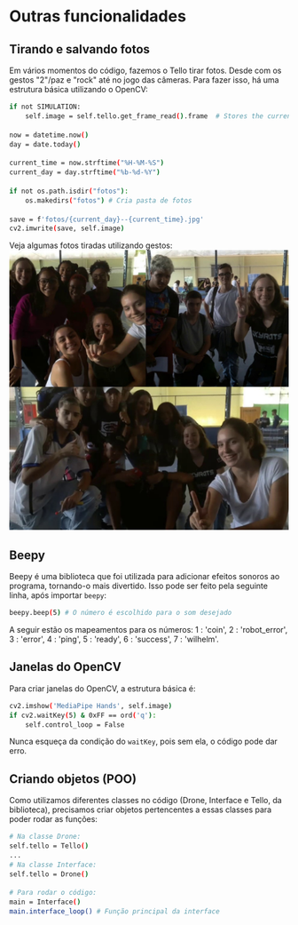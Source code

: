 # Outras funcionalidades
## Tirando e salvando fotos
Em vários momentos do código, fazemos o Tello tirar fotos. Desde com os gestos "2"/paz e "rock" até no jogo das câmeras. Para fazer isso, há uma estrutura básica utilizando o OpenCV:
```bash
if not SIMULATION:
    self.image = self.tello.get_frame_read().frame  # Stores the current streamed frame

now = datetime.now()
day = date.today()

current_time = now.strftime("%H-%M-%S")
current_day = day.strftime("%b-%d-%Y")

if not os.path.isdir("fotos"):
    os.makedirs("fotos") # Cria pasta de fotos

save = f'fotos/{current_day}--{current_time}.jpg'
cv2.imwrite(save, self.image)
```
Veja algumas fotos tiradas utilizando gestos:
![fotos](./assets/fotosgestos1.png)

## Beepy
Beepy é uma biblioteca que foi utilizada para adicionar efeitos sonoros ao programa, tornando-o mais divertido. Isso pode ser feito pela seguinte linha, após importar `beepy`:
```bash
beepy.beep(5) # O número é escolhido para o som desejado
```
A seguir estão os mapeamentos para os números: 1 : 'coin', 2 : 'robot_error', 3 : 'error', 4 : 'ping', 5 : 'ready', 6 : 'success', 7 : 'wilhelm'.

## Janelas do OpenCV

Para criar janelas do OpenCV, a estrutura básica é:
```bash
cv2.imshow('MediaPipe Hands', self.image)
if cv2.waitKey(5) & 0xFF == ord('q'):
    self.control_loop = False
```
Nunca esqueça da condição do `waitKey`, pois sem ela, o código pode dar erro.

## Criando objetos (POO)

Como utilizamos diferentes classes no código (Drone, Interface e Tello, da biblioteca), precisamos criar objetos pertencentes a essas classes para poder rodar as funções:

```bash
# Na classe Drone:
self.tello = Tello() 
...
# Na classe Interface:
self.tello = Drone()

# Para rodar o código:
main = Interface()
main.interface_loop() # Função principal da interface
```
